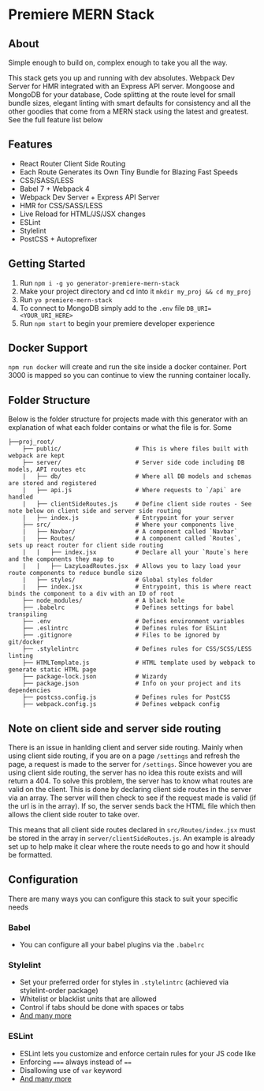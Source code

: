# Premiere MERN Stack

## About
Simple enough to build on, complex enough to take you all the way.

This stack gets you up and running with dev absolutes. Webpack Dev Server for HMR integrated with an Express API server. Mongoose and MongoDB for your database, Code splitting at the route level for small bundle sizes, elegant linting with smart defaults for consistency and all the other goodies that come from a MERN stack using the latest and greatest. See the full feature list below

## Features
- React Router Client Side Routing
- Each Route Generates its Own Tiny Bundle for Blazing Fast Speeds
- CSS/SASS/LESS
- Babel 7 + Webpack 4
- Webpack Dev Server + Express API Server
- HMR for CSS/SASS/LESS
- Live Reload for HTML/JS/JSX changes
- ESLint
- Stylelint
- PostCSS + Autoprefixer

## Getting Started
1. Run `npm i -g yo generator-premiere-mern-stack`
2. Make your project directory and cd into it `mkdir my_proj && cd my_proj`
3. Run `yo premiere-mern-stack`
4. To connect to MongoDB simply add to the `.env` file  `DB_URI=<YOUR_URI_HERE>`
5. Run `npm start` to begin your premiere developer experience

## Docker Support
`npm run docker` will create and run the site inside a docker container. Port 3000 is mapped so you can continue to view the running container locally.

## Folder Structure
Below is the folder structure for projects made with this generator with an explanation of what each folder contains or what the file is for. Some

```
├──proj_root/
    ├── public/                     # This is where files built with webpack are kept
    ├── server/                     # Server side code including DB models, API routes etc
    |   ├── db/                     # Where all DB models and schemas are stored and registered
    |   ├── api.js                  # Where requests to `/api` are handled
    |   ├── clientSideRoutes.js     # Define client side routes - See note below on client side and server side routing
    |   ├── index.js                # Entrypoint for your server
    ├── src/                        # Where your components live
    |   ├── Navbar/                 # A component called `Navbar`
    |   ├── Routes/                 # A component called `Routes`, sets up react router for client side routing
    |   |   ├── index.jsx           # Declare all your `Route`s here and the components they map to
    |   |   ├── LazyLoadRoutes.jsx  # Allows you to lazy load your route components to reduce bundle size
    |   ├── styles/                 # Global styles folder
    |   ├── index.jsx               # Entrypoint, this is where react binds the component to a div with an ID of root
    ├── node_modules/               # A black hole
    ├── .babelrc                    # Defines settings for babel transpiling
    ├── .env                        # Defines environment variables
    ├── .eslintrc                   # Defines rules for ESLint
    ├── .gitignore                  # Files to be ignored by git/docker
    ├── .stylelintrc                # Defines rules for CSS/SCSS/LESS linting
    ├── HTMLTemplate.js             # HTML template used by webpack to generate static HTML page
    ├── package-lock.json           # Wizardy
    ├── package.json                # Info on your project and its dependencies
    ├── postcss.config.js           # Defines rules for PostCSS
    ├── webpack.config.js           # Defines webpack config
```

## Note on client side and server side routing
There is an issue in hanlding client and server side routing. Mainly when using client side routing, if you are on a page `/settings` and refresh the page, a request is made to the server for `/settings`. Since however you are using client side routing, the server has no idea this route exists and will return a 404. To solve this problem, the server has to know what routes are valid on the client. This is done by declaring client side routes in the server via an array. The server will then check to see if the request made is valid (if the url is in the array). If so, the server sends back the HTML file which then allows the client side router to take over.

This means that all client side routes declared in `src/Routes/index.jsx` must be stored in the array in `server/clientSideRoutes.js`. An example is already set up to help make it clear where the route needs to go and how it should be formatted.

## Configuration
There are many ways you can configure this stack to suit your specific needs

### Babel
- You can configure all your babel plugins via the `.babelrc`

### Stylelint
- Set your preferred order for styles in `.stylelintrc` (achieved via stylelint-order package)
- Whitelist or blacklist units that are allowed
- Control if tabs should be done with spaces or tabs
- [And many more](https://stylelint.io/user-guide/plugins/)

### ESLint
- ESLint lets you customize and enforce certain rules for your JS code like
- Enforcing `===` always instead of `==`
- Disallowing use of `var` keyword
- [And many more](https://eslint.org/docs/rules/)
